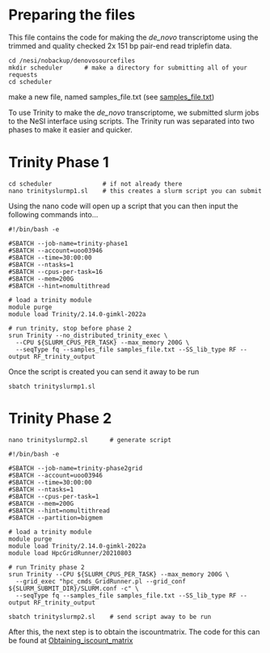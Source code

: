 # Preparing the files

This file contains the code for making the _de_novo_ transcriptome using the trimmed and quality checked 2x 151 bp pair-end read triplefin data.

```
cd /nesi/nobackup/denovosourcefiles
mkdir scheduler      # make a directory for submitting all of your requests
cd scheduler
```

make a new file, named samples_file.txt (see [samples_file.txt](https://github.com/breanariordan/triplefinRNA/main/samples_file.txt))

To use Trinity to make the _de_novo_ transcriptome, we submitted slurm jobs to the NeSI interface using scripts. The Trinity run was separated into two phases to make it easier and quicker.

# Trinity Phase 1

```
cd scheduler              # if not already there
nano trinityslurmp1.sl    # this creates a slurm script you can submit
```
Using the nano code will open up a script that you can then input the following commands into...

```
#!/bin/bash -e

#SBATCH --job-name=trinity-phase1
#SBATCH --account=uoo03946
#SBATCH --time=30:00:00
#SBATCH --ntasks=1
#SBATCH --cpus-per-task=16
#SBATCH --mem=200G
#SBATCH --hint=nomultithread

# load a trinity module
module purge
module load Trinity/2.14.0-gimkl-2022a

# run trinity, stop before phase 2
srun Trinity --no_distributed_trinity_exec \
  --CPU ${SLURM_CPUS_PER_TASK} --max_memory 200G \
  --seqType fq --samples_file samples_file.txt --SS_lib_type RF --output RF_trinity_output
```

Once the script is created you can send it away to be run
```
sbatch trinityslurmp1.sl
```

# Trinity Phase 2

```
nano trinityslurmp2.sl      # generate script
```

```
#!/bin/bash -e

#SBATCH --job-name=trinity-phase2grid
#SBATCH --account=uoo03946
#SBATCH --time=30:00:00
#SBATCH --ntasks=1
#SBATCH --cpus-per-task=1
#SBATCH --mem=200G
#SBATCH --hint=nomultithread
#SBATCH --partition=bigmem

# load a trinity module
module purge
module load Trinity/2.14.0-gimkl-2022a
module load HpcGridRunner/20210803

# run Trinity phase 2
srun Trinity --CPU ${SLURM_CPUS_PER_TASK} --max_memory 200G \
  --grid_exec "hpc_cmds_GridRunner.pl --grid_conf ${SLURM_SUBMIT_DIR}/SLURM.conf -c" \
  --seqType fq --samples_file samples_file.txt --SS_lib_type RF --output RF_trinity_output
```

```
sbatch trinityslurmp2.sl    # send script away to be run
```

After this, the next step is to obtain the iscountmatrix. The code for this can be found at [Obtaining_iscount_matrix](https://github.com/breanariordan/triplefinRNA/main/Obtaining_iscount_matrix.md)

